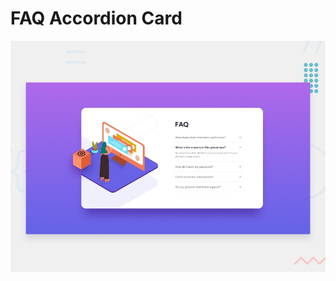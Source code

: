 # FAQ Accordion Card

![Design preview for the FAQ Accordion Card coding challenge](./design/desktop-preview.jpg)
